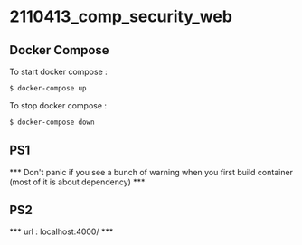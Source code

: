 # 2110413_comp_security_web

## Docker Compose

To start docker compose :

```bash
$ docker-compose up
```

To stop docker compose :

```bash
$ docker-compose down
```

## PS1 
*** Don't panic if you see a bunch of warning when you first build container (most of it is about dependency) ***

## PS2
*** url : localhost:4000/ ***

